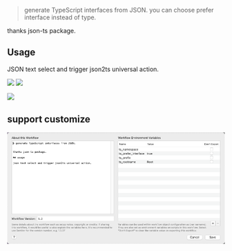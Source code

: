 > generate TypeScript interfaces from JSON. you can choose prefer interface instead of type.


thanks json-ts package.

## Usage

JSON text select and trigger json2ts universal action.



![](https://img.shields.io/badge/version-v1.3-green?style=for-the-badge)
[![](https://img.shields.io/badge/download-click-blue?style=for-the-badge)](https://github.com/alanhe421/alfred-workflows/raw/master/json2Ts/Json2TS.alfredworkflow)




<!-- more -->

![](./screenshot.gif)

## support customize

![](./screenshot.png)
